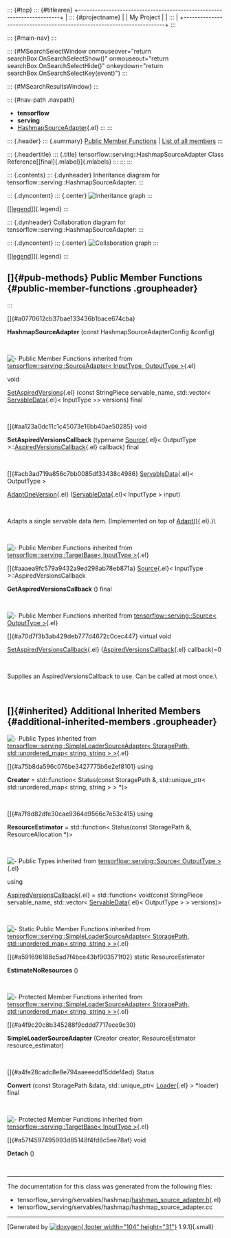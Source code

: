 ::: {#top}
::: {#titlearea}
+-----------------------------------------------------------------------+
| ::: {#projectname}                                                    |
| My Project                                                            |
| :::                                                                   |
+-----------------------------------------------------------------------+
:::

::: {#main-nav}
:::

::: {#MSearchSelectWindow onmouseover="return searchBox.OnSearchSelectShow()" onmouseout="return searchBox.OnSearchSelectHide()" onkeydown="return searchBox.OnSearchSelectKey(event)"}
:::

::: {#MSearchResultsWindow}
:::

::: {#nav-path .navpath}
-   **tensorflow**
-   **serving**
-   [HashmapSourceAdapter](classtensorflow_1_1serving_1_1HashmapSourceAdapter.html){.el}
:::
:::

::: {.header}
::: {.summary}
[Public Member Functions](#pub-methods) \| [List of all
members](classtensorflow_1_1serving_1_1HashmapSourceAdapter-members.html)
:::

::: {.headertitle}
::: {.title}
tensorflow::serving::HashmapSourceAdapter Class
Reference[[final]{.mlabel}]{.mlabels}
:::
:::
:::

::: {.contents}
::: {.dynheader}
Inheritance diagram for tensorflow::serving::HashmapSourceAdapter:
:::

::: {.dyncontent}
::: {.center}
![Inheritance
graph](classtensorflow_1_1serving_1_1HashmapSourceAdapter__inherit__graph.png)
:::

[\[[legend](graph_legend.html)\]]{.legend}
:::

::: {.dynheader}
Collaboration diagram for tensorflow::serving::HashmapSourceAdapter:
:::

::: {.dyncontent}
::: {.center}
![Collaboration
graph](classtensorflow_1_1serving_1_1HashmapSourceAdapter__coll__graph.png)
:::

[\[[legend](graph_legend.html)\]]{.legend}
:::

[]{#pub-methods} Public Member Functions {#public-member-functions .groupheader}
----------------------------------------
:::

[]{#a0770612cb37bae133436b1bace674cba}  

**HashmapSourceAdapter** (const HashmapSourceAdapterConfig &config)

 

![-](closed.png) Public Member Functions inherited from
[tensorflow::serving::SourceAdapter\< InputType, OutputType
\>](classtensorflow_1_1serving_1_1SourceAdapter.html){.el}

void 

[SetAspiredVersions](classtensorflow_1_1serving_1_1SourceAdapter.html#a9775d0a39269efb319a0dbd94862f183){.el}
(const StringPiece servable\_name, std::vector\<
[ServableData](classtensorflow_1_1serving_1_1ServableData.html){.el}\<
InputType \>\> versions) final

 

[]{#aa123a0dc11c1c45073e16bb40ae50285} void 

**SetAspiredVersionsCallback** (typename
[Source](classtensorflow_1_1serving_1_1Source.html){.el}\< OutputType
\>::[AspiredVersionsCallback](classtensorflow_1_1serving_1_1Source.html#aeb281087e1478b0ff4a74e3f60496c6f){.el}
callback) final

 

[]{#acb3ad719a856c7bb0085df33438c4986}
[ServableData](classtensorflow_1_1serving_1_1ServableData.html){.el}\<
OutputType \> 

[AdaptOneVersion](classtensorflow_1_1serving_1_1SourceAdapter.html#acb3ad719a856c7bb0085df33438c4986){.el}
([ServableData](classtensorflow_1_1serving_1_1ServableData.html){.el}\<
InputType \> input)

 

Adapts a single servable data item. (Implemented on top of
[Adapt()](classtensorflow_1_1serving_1_1SourceAdapter.html#a7c960f8493040fc8cb0766e4c2cebf60){.el}.)\

 

![-](closed.png) Public Member Functions inherited from
[tensorflow::serving::TargetBase\< InputType
\>](classtensorflow_1_1serving_1_1TargetBase.html){.el}

[]{#aaaea9fc579a9432a9ed298ab78eb871a}
[Source](classtensorflow_1_1serving_1_1Source.html){.el}\< InputType
\>::AspiredVersionsCallback 

**GetAspiredVersionsCallback** () final

 

![-](closed.png) Public Member Functions inherited from
[tensorflow::serving::Source\< OutputType
\>](classtensorflow_1_1serving_1_1Source.html){.el}

[]{#a70d7f3b3ab429deb777d4672c0cec447} virtual void 

[SetAspiredVersionsCallback](classtensorflow_1_1serving_1_1Source.html#a70d7f3b3ab429deb777d4672c0cec447){.el}
([AspiredVersionsCallback](classtensorflow_1_1serving_1_1Source.html#aeb281087e1478b0ff4a74e3f60496c6f){.el}
callback)=0

 

Supplies an AspiredVersionsCallback to use. Can be called at most once.\

 

[]{#inherited} Additional Inherited Members {#additional-inherited-members .groupheader}
-------------------------------------------

![-](closed.png) Public Types inherited from
[tensorflow::serving::SimpleLoaderSourceAdapter\< StoragePath,
std::unordered\_map\< string, string \>
\>](classtensorflow_1_1serving_1_1SimpleLoaderSourceAdapter.html){.el}

[]{#a75b8da596c076be3427775b6e2ef8101} using 

**Creator** = std::function\< Status(const StoragePath &,
std::unique\_ptr\< std::unordered\_map\< string, string \> \> \*)\>

 

[]{#a7f8d82dfe30cae9364d9566c7e53c415} using 

**ResourceEstimator** = std::function\< Status(const StoragePath &,
ResourceAllocation \*)\>

 

![-](closed.png) Public Types inherited from
[tensorflow::serving::Source\< OutputType
\>](classtensorflow_1_1serving_1_1Source.html){.el}

using 

[AspiredVersionsCallback](classtensorflow_1_1serving_1_1Source.html#aeb281087e1478b0ff4a74e3f60496c6f){.el}
= std::function\< void(const StringPiece servable\_name, std::vector\<
[ServableData](classtensorflow_1_1serving_1_1ServableData.html){.el}\<
OutputType \> \> versions)\>

 

![-](closed.png) Static Public Member Functions inherited from
[tensorflow::serving::SimpleLoaderSourceAdapter\< StoragePath,
std::unordered\_map\< string, string \>
\>](classtensorflow_1_1serving_1_1SimpleLoaderSourceAdapter.html){.el}

[]{#a591696188c5ad7f4bce43bf903571f02} static ResourceEstimator 

**EstimateNoResources** ()

 

![-](closed.png) Protected Member Functions inherited from
[tensorflow::serving::SimpleLoaderSourceAdapter\< StoragePath,
std::unordered\_map\< string, string \>
\>](classtensorflow_1_1serving_1_1SimpleLoaderSourceAdapter.html){.el}

[]{#a4f9c20c8b345288f9cddd7717ece9c30}  

**SimpleLoaderSourceAdapter** (Creator creator, ResourceEstimator
resource\_estimator)

 

[]{#a4fe28cadc8e8e794aaeeedd15ddef4ed} Status 

**Convert** (const StoragePath &data, std::unique\_ptr\<
[Loader](classtensorflow_1_1serving_1_1Loader.html){.el} \> \*loader)
final

 

![-](closed.png) Protected Member Functions inherited from
[tensorflow::serving::TargetBase\< InputType
\>](classtensorflow_1_1serving_1_1TargetBase.html){.el}

[]{#a57f4597495993d85148f4fd8c5ee78af} void 

**Detach** ()

 

------------------------------------------------------------------------

The documentation for this class was generated from the following files:

-   tensorflow\_serving/servables/hashmap/[hashmap\_source\_adapter.h](hashmap__source__adapter_8h_source.html){.el}
-   tensorflow\_serving/servables/hashmap/hashmap\_source\_adapter.cc

------------------------------------------------------------------------

[Generated by [![doxygen](doxygen.svg){.footer width="104"
height="31"}](https://www.doxygen.org/index.html) 1.9.1]{.small}
